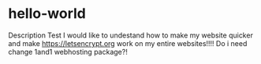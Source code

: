 # hello-world
Description Test 
I would like to undestand how to make my website quicker and make https://letsencrypt.org work on my entire websites!!!!
Do i need change 1and1 webhosting package?! 
